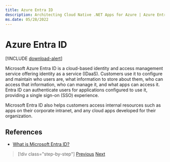 ```yaml
---
title: Azure Entra ID
description: Architecting Cloud Native .NET Apps for Azure | Azure Entra ID
ms.date: 05/28/2022
---
```


# Azure Entra ID

[!INCLUDE [download-alert](../includes/download-alert.md)]

Microsoft Azure Entra ID is a cloud-based identity and access management service offering identity as a service (IDaaS). Customers use it to configure and maintain who users are, what information to store about them, who can access that information, who can manage it, and what apps can access it. Entra ID can authenticate users for applications configured to use it, providing a single sign-on (SSO) experience.

Microsoft Entra ID also helps customers access internal resources such as apps on their corporate intranet, and any cloud apps developed for their organization.

## References

- [What is Microsoft Entra ID?](https://learn.microsoft.com/en-us/entra/fundamentals/whatis)

>[!div class="step-by-step"]
>[Previous](authentication-authorization.md)
>[Next](identityserver.md)
